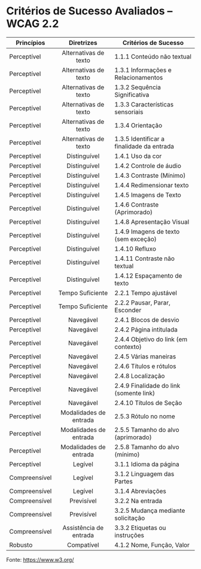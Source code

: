# Critérios de Sucesso Avaliados – WCAG 2.2

| Princípios    |       Diretrizes       | Critérios de Sucesso                      |
|---------------|:----------------------:|-------------------------------------------|
| Perceptível   |  Alternativas de texto | 1.1.1 Conteúdo não textual                |
| Perceptível   |  Alternativas de texto | 1.3.1 Informações e Relacionamentos       |
| Perceptível   |  Alternativas de texto | 1.3.2 Sequência Significativa             |
| Perceptível   |  Alternativas de texto | 1.3.3 Características sensoriais          |
| Perceptível   |  Alternativas de texto | 1.3.4 Orientação                          |
| Perceptível   |  Alternativas de texto | 1.3.5 Identificar a finalidade da entrada |
| Perceptível   |      Distinguível      | 1.4.1 Uso da cor                          |
| Perceptível   |      Distinguível      | 1.4.2 Controle de áudio                   |
| Perceptível   |      Distinguível      | 1.4.3 Contraste (Mínimo)                  |
| Perceptível   |      Distinguível      | 1.4.4 Redimensionar texto                 |
| Perceptível   |      Distinguível      | 1.4.5 Imagens de Texto                    |
| Perceptível   |      Distinguível      | 1.4.6 Contraste (Aprimorado)              |
| Perceptível   |      Distinguível      | 1.4.8 Apresentação Visual                 |
| Perceptível   |      Distinguível      | 1.4.9 Imagens de texto (sem exceção)      |
| Perceptível   |      Distinguível      | 1.4.10 Refluxo                            |
| Perceptível   |      Distinguível      | 1.4.11 Contraste não textual              |
| Perceptível   |      Distinguível      | 1.4.12 Espaçamento de texto               |
| Perceptível   |    Tempo Suficiente    | 2.2.1 Tempo ajustável                     |
| Perceptível   |    Tempo Suficiente    | 2.2.2 Pausar, Parar, Esconder             |
| Perceptível   |        Navegável       | 2.4.1 Blocos de desvio                    |
| Perceptível   |        Navegável       | 2.4.2 Página intitulada                   |
| Perceptível   |        Navegável       | 2.4.4 Objetivo do link (em contexto)      |
| Perceptível   |        Navegável       | 2.4.5 Várias maneiras                     |
| Perceptível   |        Navegável       | 2.4.6 Títulos e rótulos                   |
| Perceptível   |        Navegável       | 2.4.8 Localização                         |
| Perceptível   |        Navegável       | 2.4.9 Finalidade do link (somente link)   |
| Perceptível   |        Navegável       | 2.4.10 Títulos de Seção                   |
| Perceptível   | Modalidades de entrada | 2.5.3 Rótulo no nome                      |
| Perceptível   | Modalidades de entrada | 2.5.5 Tamanho do alvo (aprimorado)        |
| Perceptível   | Modalidades de entrada | 2.5.8 Tamanho do alvo (mínimo)            |
| Perceptível   |         Legível        | 3.1.1 Idioma da página                    |
| Compreensível |         Legível        | 3.1.2 Linguagem das Partes                |
| Compreensível |         Legível        | 3.1.4 Abreviações                         |
| Compreensível |       Previsível       | 3.2.2 Na entrada                          |
| Compreensível |       Previsível       | 3.2.5 Mudança mediante solicitação        |
| Compreensível | Assistência de entrada | 3.3.2 Etiquetas ou instruções             |
| Robusto       |       Compatível       | 4.1.2 Nome, Função, Valor                 |

Fonte: https://www.w3.org/

